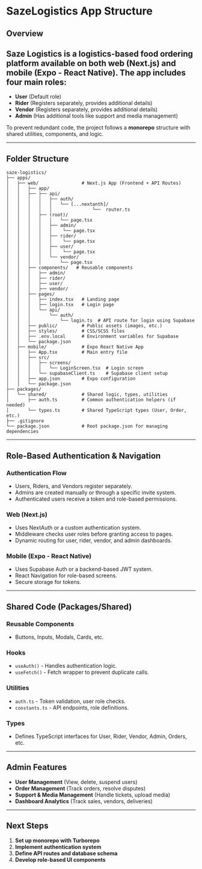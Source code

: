# SazeLogistics App Structure

## Overview
Saze Logistics is a logistics-based food ordering platform available on both web (Next.js) and mobile (Expo - React Native). The app includes four main roles:
- 
- **User** (Default role)
- **Rider** (Registers separately, provides additional details)
- **Vendor** (Registers separately, provides additional details)
- **Admin** (Has additional tools like support and media management)

To prevent redundant code, the project follows a **monorepo** structure with shared utilities, components, and logic.

---

## Folder Structure
```
saze-logistics/
├── apps/
│   ├── web/                # Next.js App (Frontend + API Routes)
│   │   ├── app/
│   │   ├── ├── api/
│   │   │   │   ├── auth/
│   │   │   │   │   └── [...nextanth]/
│   │   │   │   │               └──  router.ts
│   │   │   ├── (root)/
│   │   │   │   │   └── page.tsx
│   │   │   │   ├── admin/
│   │   │   │   │    └── page.tsx
│   │   │   │   ├── rider/
│   │   │   │   │    └── page.tsx
│   │   │   │   ├── user/
│   │   │   │   │    └── page.tsx
│   │   │   │   └── vendor/
│   │   │   │       └── page.tsx
│   │   ├── components/   # Reusable components
│   │   │   ├── admin/
│   │   │   ├── rider/
│   │   │   ├── user/
│   │   │   ├── vendor/
│   │   ├── pages/
│   │   │   ├── index.tsx   # Landing page
│   │   │   ├── login.tsx   # Login page
│   │   │   └── api/
│   │   │       └── auth/
│   │   │           └── login.ts  # API route for login using Supabase
│   │   ├── public/         # Public assets (images, etc.)
│   │   ├── styles/         # CSS/SCSS files
│   │   ├── .env.local      # Environment variables for Supabase
│   │   └── package.json
│   ├── mobile/             # Expo React Native App
│   │   ├── App.tsx         # Main entry file
│   │   ├── src/
│   │   │   ├── screens/
│   │   │   │   └── LoginScreen.tsx  # Login screen
│   │   │   └── supabaseClient.ts    # Supabase client setup
│   │   ├── app.json        # Expo configuration
│   │   └── package.json
├── packages/
│   └── shared/             # Shared logic, types, utilities
│       ├── auth.ts         # Common authentication helpers (if needed)
│       └── types.ts        # Shared TypeScript types (User, Order, etc.)
├── .gitignore
└── package.json            # Root package.json for managing dependencies
```

---

## Role-Based Authentication & Navigation
### Authentication Flow
- Users, Riders, and Vendors register separately.
- Admins are created manually or through a specific invite system.
- Authenticated users receive a token and role-based permissions.

### Web (Next.js)
- Uses NextAuth or a custom authentication system.
- Middleware checks user roles before granting access to pages.
- Dynamic routing for user, rider, vendor, and admin dashboards.

### Mobile (Expo - React Native)
- Uses Supabase Auth or a backend-based JWT system.
- React Navigation for role-based screens.
- Secure storage for tokens.

---

## Shared Code (Packages/Shared)
### Reusable Components
- Buttons, Inputs, Modals, Cards, etc.

### Hooks
- `useAuth()` - Handles authentication logic.
- `useFetch()` - Fetch wrapper to prevent duplicate calls.

### Utilities
- `auth.ts` - Token validation, user role checks.
- `constants.ts` - API endpoints, role definitions.

### Types
- Defines TypeScript interfaces for User, Rider, Vendor, Admin, Orders, etc.

---

## Admin Features
- **User Management** (View, delete, suspend users)
- **Order Management** (Track orders, resolve disputes)
- **Support & Media Management** (Handle tickets, upload media)
- **Dashboard Analytics** (Track sales, vendors, deliveries)

---

## Next Steps
1. **Set up monorepo with Turborepo**
2. **Implement authentication system**
3. **Define API routes and database schema**
4. **Develop role-based UI components**

